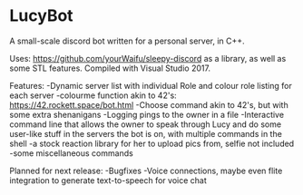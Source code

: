 # LucyBot
A small-scale discord bot written for a personal server, in C++.

Uses: https://github.com/yourWaifu/sleepy-discord as a library, as well as some STL features.
Compiled with Visual Studio 2017.

Features: 
-Dynamic server list with individual Role and colour role listing for each server
-colourme function akin to 42's: https://42.rockett.space/bot.html
-Choose command akin to 42's, but with some extra shenanigans
-Logging pings to the owner in a file
-Interactive command line that allows the owner to speak through Lucy and do some user-like stuff in the servers the bot is on, with multiple commands in the shell
-a stock reaction library for her to upload pics from, selfie not included
-some miscellaneous commands

Planned for next release: 
-Bugfixes
-Voice connections, maybe even flite integration to generate text-to-speech for voice chat

